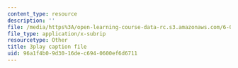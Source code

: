 ```yaml
---
content_type: resource
description: ''
file: /media/https%3A/open-learning-course-data-rc.s3.amazonaws.com/6-003-signals-and-systems-fall-2011/96a1f4b09d3016dec6940600ef6d6711_N0CVIoVQkmc.srt
file_type: application/x-subrip
resourcetype: Other
title: 3play caption file
uid: 96a1f4b0-9d30-16de-c694-0600ef6d6711
---
```

